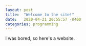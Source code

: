 ```yaml
---
layout: post
title:  "Welcome to the site!"
date:   2020-04-21 20:55:57 -0400
categories: programming
---
```


I was bored, so here's a website.
